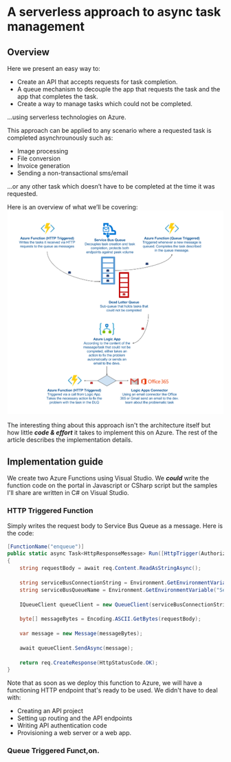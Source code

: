 # A serverless approach to async task management
## Overview
Here we present an easy way to:
* Create an API that accepts requests for task completion.
* A queue mechanism to decouple the app that requests the task and the app that completes the task.
* Create a way to manage tasks which could not be completed.

...using serverless technologies on Azure.

This approach can be applied to any scenario where a requested task is completed asynchrounously such as:

* Image processing
* File conversion
* Invoice generation
* Sending a non-transactional sms/email

...or any other task which doesn’t have to be completed at the time it was requested.

Here is an overview of what we’ll be covering:
![alt text](https://github.com/emrekenci/azure-serverless-async-task/raw/master/images/A%20serverless%20approach%20to%20async%20task%20management.png "A serverless approach to async task management")

The interesting thing about this approach isn't the architecture itself but how little **_code & effort_**  it takes to implement this on Azure. The rest of the article describes the implementation details.

## Implementation guide

We create two Azure Functions using Visual Studio. We **_could_** write the function code on the portal in Javascript or CSharp script but the samples I'll share are written in C# on Visual Studio.

### HTTP Triggered Function

Simply writes the request body to Service Bus Queue as a message. Here is the code:
```csharp
[FunctionName("enqueue")]
public static async Task<HttpResponseMessage> Run([HttpTrigger(AuthorizationLevel.Function, "post")]HttpRequestMessage req, TraceWriter log)
{
    string requestBody = await req.Content.ReadAsStringAsync();

    string serviceBusConnectionString = Environment.GetEnvironmentVariable("ServiceBusConnectionString", EnvironmentVariableTarget.Process);
    string serviceBusQueueName = Environment.GetEnvironmentVariable("ServiceBusQueueName", EnvironmentVariableTarget.Process);

    IQueueClient queueClient = new QueueClient(serviceBusConnectionString, serviceBusQueueName);

    byte[] messageBytes = Encoding.ASCII.GetBytes(requestBody);

    var message = new Message(messageBytes);

    await queueClient.SendAsync(message);

    return req.CreateResponse(HttpStatusCode.OK);
}
```
Note that as soon as we deploy this function to Azure, we will have a functioning HTTP endpoint that's ready to be used. We didn't have to deal with:

* Creating an API project
* Setting up routing and the API endpoints
* Writing API authentication code
* Provisioning a web server or a web app.
 
 ### Queue Triggered Funct,on.

